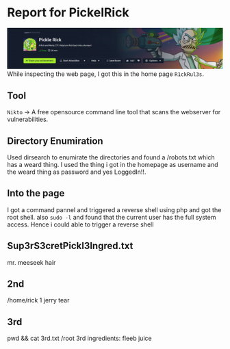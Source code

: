# Report for PickelRick
[![Header](./assets/header.png)](https://tryhackme.com/r/room/picklerick)
While inspecting the web page, I got this in the home page 
`R1ckRul3s`.
## Tool
`Nikto` -> A free opensource command line tool that scans the webserver for vulnerabilities.

## Directory Enumiration
Used dirsearch to enumirate the directories and found a /robots.txt which has a weard thing.
I used the thing i got in the homepage as username and the weard thing as password and yes LoggedIn!!.

## Into the page
I got a command pannel and triggered a reverse shell using php and got the root shell.
also `sudo -l` and found that the current user has the full system access.
Hence i could able to trigger a reverse shell
## Sup3rS3cretPickl3Ingred.txt
mr. meeseek hair

## 2nd 
/home/rick
1 jerry tear

## 3rd
pwd && cat 3rd.txt
/root
3rd ingredients: fleeb juice

